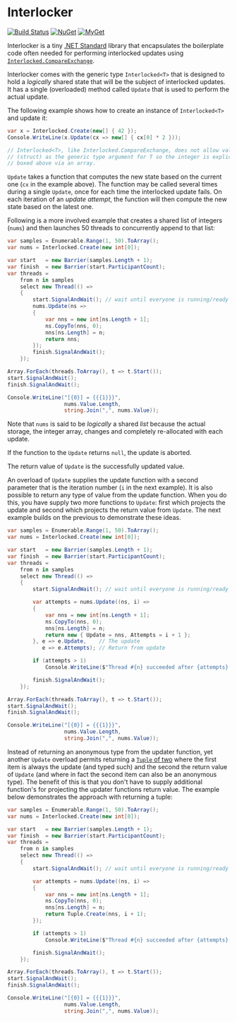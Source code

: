 # Interlocker

[![Build Status][build-badge]][builds]
[![NuGet][nuget-badge]][nuget-pkg]
[![MyGet][myget-badge]][edge-pkgs]

Interlocker is a tiny [.NET Standard][netstd] library that encapsulates the
boilerplate code often needed for performing interlocked updates using
[`Interlocked.CompareExchange`][cmpxchg].

  [netstd]: https://docs.microsoft.com/en-us/dotnet/articles/standard/library

Interlocker comes with the generic type `Interlocked<T>` that is designed to
hold a *logically* shared state that will be the subject of interlocked
updates. It has a single (overloaded) method called `Update` that is used to
perform the actual update.

The following example shows how to create an instance of `Interlocked<T>` and
update it:

```c#
var x = Interlocked.Create(new[] { 42 });
Console.WriteLine(x.Update(cx => new[] { cx[0] * 2 }));

// Interlocked<T>, like Interlocked.CompareExchange, does not allow value types
// (struct) as the generic type argument for T so the integer is explicitly
// boxed above via an array.
```

`Update` takes a function that computes the new state based on the current one
(`cx` in the example above). The function may be called several times during
a single `Update`, once for each time the interlocked update fails. On
each iteration of an *update attempt*, the function will then compute the new
state based on the latest one.

Following is a more involved example that creates a shared list of integers
(`nums`) and then launches 50 threads to concurrently append to that list:

```c#
var samples = Enumerable.Range(1, 50).ToArray();
var nums = Interlocked.Create(new int[0]);

var start   = new Barrier(samples.Length + 1);
var finish  = new Barrier(start.ParticipantCount);
var threads =
    from n in samples
    select new Thread(() =>
    {
        start.SignalAndWait(); // wait until everyone is running/ready
        nums.Update(ns =>
        {
            var nns = new int[ns.Length + 1];
            ns.CopyTo(nns, 0);
            nns[ns.Length] = n;
            return nns;
        });
        finish.SignalAndWait();
    });

Array.ForEach(threads.ToArray(), t => t.Start());
start.SignalAndWait();
finish.SignalAndWait();

Console.WriteLine("[{0}] = {{{1}}}",
                  nums.Value.Length,
                  string.Join(",", nums.Value));
```

Note that `nums` is said to be *logically* a shared *list* because the actual
storage, the integer array, changes and completely re-allocated with each
update.

If the function to the `Update` returns `null`, the update is aborted.

The return value of `Update` is the successfully updated value.

An overload of `Update` supplies the update function with a second parameter
that is the iteration number (`i` in the next example). It is also possible
to return any type of value from the update function. When you do this, you
have supply two more functions to `Update`: first which projects the update
and second which projects the return value from `Update`. The next example
builds on the previous to demonstrate these ideas.

```c#
var samples = Enumerable.Range(1, 50).ToArray();
var nums = Interlocked.Create(new int[0]);

var start   = new Barrier(samples.Length + 1);
var finish  = new Barrier(start.ParticipantCount);
var threads =
    from n in samples
    select new Thread(() =>
    {
        start.SignalAndWait(); // wait until everyone is running/ready

        var attempts = nums.Update((ns, i) =>
        {
            var nns = new int[ns.Length + 1];
            ns.CopyTo(nns, 0);
            nns[ns.Length] = n;
            return new { Update = nns, Attempts = i + 1 };
        }, e => e.Update,    // The update
           e => e.Attempts); // Return from update

        if (attempts > 1)
            Console.WriteLine($"Thread #{n} succeeded after {attempts} attempts.");

        finish.SignalAndWait();
    });

Array.ForEach(threads.ToArray(), t => t.Start());
start.SignalAndWait();
finish.SignalAndWait();

Console.WriteLine("[{0}] = {{{1}}}",
                  nums.Value.Length,
                  string.Join(",", nums.Value));
```

Instead of returning an anonymous type from the updater function, yet another
`Update` overload permits returning a [`Tuple` of two][tuple2] where the first
item is always the update (and typed such) and the second the return value of
`Update` (and where in fact the second item can also be an anonymous type). The
benefit of this is that you don't have to supply additional function's for
projecting the updater functions return value. The example below demonstrates
the approach with returning a tuple:


```c#
var samples = Enumerable.Range(1, 50).ToArray();
var nums = Interlocked.Create(new int[0]);

var start   = new Barrier(samples.Length + 1);
var finish  = new Barrier(start.ParticipantCount);
var threads =
    from n in samples
    select new Thread(() =>
    {
        start.SignalAndWait(); // wait until everyone is running/ready

        var attempts = nums.Update((ns, i) =>
        {
            var nns = new int[ns.Length + 1];
            ns.CopyTo(nns, 0);
            nns[ns.Length] = n;
            return Tuple.Create(nns, i + 1);
        });

        if (attempts > 1)
            Console.WriteLine($"Thread #{n} succeeded after {attempts} attempts.");

        finish.SignalAndWait();
    });

Array.ForEach(threads.ToArray(), t => t.Start());
start.SignalAndWait();
finish.SignalAndWait();

Console.WriteLine("[{0}] = {{{1}}}",
                  nums.Value.Length,
                  string.Join(",", nums.Value));
```


  [cmpxchg]: https://msdn.microsoft.com/en-us/library/bb297966(v=vs.110).aspx
  [tuple2]: https://msdn.microsoft.com/en-us/library/dd268536(v=vs.110).aspx
  [build-badge]: https://img.shields.io/appveyor/ci/raboof/interlocker.svg
  [myget-badge]: https://img.shields.io/myget/raboof/v/Interlocker.svg?label=myget
  [edge-pkgs]: https://www.myget.org/feed/raboof/package/nuget/Interlocker
  [nuget-badge]: https://img.shields.io/nuget/v/Interlocker.svg
  [nuget-pkg]: https://www.nuget.org/packages/Interlocker
  [builds]: https://ci.appveyor.com/project/raboof/interlocker
